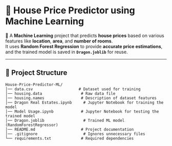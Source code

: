 # 🏡 **House Price Predictor using Machine Learning**  

📌 A **Machine Learning** project that predicts **house prices** based on various features like **location**, **area**, and **number of rooms**.  
It uses **Random Forest Regression** to provide **accurate price estimations**, and the trained model is saved in **`Dragon.joblib`** for reuse.  

---

## 📂 **Project Structure**  

```plaintext
House-Price-Predictor-ML/
│── data.csv                    # Dataset used for training
│── housing.data                 # Raw data file
│── housing.names                # Description of dataset features
│── Dragon Real Estates.ipynb     # Jupyter Notebook for training the model
│── Model Usage.ipynb            # Jupyter Notebook for testing the trained model
│── Dragon.joblib                 # Trained ML model (RandomForestRegressor)
│── README.md                    # Project documentation
│── .gitignore                    # Ignores unnecessary files
└── requirements.txt             # Required dependencies

